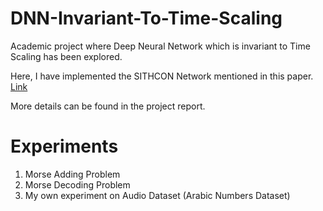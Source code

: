 # DNN-Invariant-To-Time-Scaling

Academic project where Deep Neural Network which is invariant to Time Scaling has been explored.

Here, I have implemented the SITHCON Network mentioned in this paper. [Link](https://arxiv.org/abs/2107.04616)

More details can be found in the project report.

# Experiments

1. Morse Adding Problem
2. Morse Decoding Problem
3. My own experiment on Audio Dataset (Arabic Numbers Dataset)
